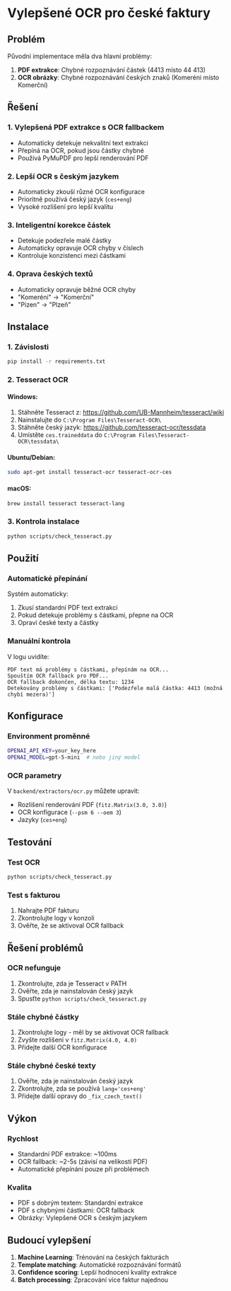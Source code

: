 # Vylepšené OCR pro české faktury

## Problém
Původní implementace měla dva hlavní problémy:
1. **PDF extrakce**: Chybné rozpoznávání částek (4413 místo 44 413)
2. **OCR obrázky**: Chybné rozpoznávání českých znaků (Komeréni místo Komerční)

## Řešení

### 1. Vylepšená PDF extrakce s OCR fallbackem
- Automaticky detekuje nekvalitní text extrakci
- Přepíná na OCR, pokud jsou částky chybné
- Používá PyMuPDF pro lepší renderování PDF

### 2. Lepší OCR s českým jazykem
- Automaticky zkouší různé OCR konfigurace
- Prioritně používá český jazyk (`ces+eng`)
- Vysoké rozlišení pro lepší kvalitu

### 3. Inteligentní korekce částek
- Detekuje podezřele malé částky
- Automaticky opravuje OCR chyby v číslech
- Kontroluje konzistenci mezi částkami

### 4. Oprava českých textů
- Automaticky opravuje běžné OCR chyby
- "Komeréni" → "Komerční"
- "Pizen" → "Plzeň"

## Instalace

### 1. Závislosti
```bash
pip install -r requirements.txt
```

### 2. Tesseract OCR
#### Windows:
1. Stáhněte Tesseract z: https://github.com/UB-Mannheim/tesseract/wiki
2. Nainstalujte do `C:\Program Files\Tesseract-OCR\`
3. Stáhněte český jazyk: https://github.com/tesseract-ocr/tessdata
4. Umístěte `ces.traineddata` do `C:\Program Files\Tesseract-OCR\tessdata\`

#### Ubuntu/Debian:
```bash
sudo apt-get install tesseract-ocr tesseract-ocr-ces
```

#### macOS:
```bash
brew install tesseract tesseract-lang
```

### 3. Kontrola instalace
```bash
python scripts/check_tesseract.py
```

## Použití

### Automatické přepínání
Systém automaticky:
1. Zkusí standardní PDF text extrakci
2. Pokud detekuje problémy s částkami, přepne na OCR
3. Opraví české texty a částky

### Manuální kontrola
V logu uvidíte:
```
PDF text má problémy s částkami, přepínám na OCR...
Spouštím OCR fallback pro PDF...
OCR fallback dokončen, délka textu: 1234
Detekovány problémy s částkami: ['Podezřele malá částka: 4413 (možná chybí mezera)']
```

## Konfigurace

### Environment proměnné
```bash
OPENAI_API_KEY=your_key_here
OPENAI_MODEL=gpt-5-mini  # nebo jiný model
```

### OCR parametry
V `backend/extractors/ocr.py` můžete upravit:
- Rozlišení renderování PDF (`fitz.Matrix(3.0, 3.0)`)
- OCR konfigurace (`--psm 6 --oem 3`)
- Jazyky (`ces+eng`)

## Testování

### Test OCR
```bash
python scripts/check_tesseract.py
```

### Test s fakturou
1. Nahrajte PDF fakturu
2. Zkontrolujte logy v konzoli
3. Ověřte, že se aktivoval OCR fallback

## Řešení problémů

### OCR nefunguje
1. Zkontrolujte, zda je Tesseract v PATH
2. Ověřte, zda je nainstalován český jazyk
3. Spusťte `python scripts/check_tesseract.py`

### Stále chybné částky
1. Zkontrolujte logy - měl by se aktivovat OCR fallback
2. Zvyšte rozlišení v `fitz.Matrix(4.0, 4.0)`
3. Přidejte další OCR konfigurace

### Stále chybné české texty
1. Ověřte, zda je nainstalován český jazyk
2. Zkontrolujte, zda se používá `lang='ces+eng'`
3. Přidejte další opravy do `_fix_czech_text()`

## Výkon

### Rychlost
- Standardní PDF extrakce: ~100ms
- OCR fallback: ~2-5s (závisí na velikosti PDF)
- Automatické přepínání pouze při problémech

### Kvalita
- PDF s dobrým textem: Standardní extrakce
- PDF s chybnými částkami: OCR fallback
- Obrázky: Vylepšené OCR s českým jazykem

## Budoucí vylepšení

1. **Machine Learning**: Trénování na českých fakturách
2. **Template matching**: Automatické rozpoznávání formátů
3. **Confidence scoring**: Lepší hodnocení kvality extrakce
4. **Batch processing**: Zpracování více faktur najednou
